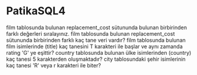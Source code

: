# PatikaSQL4
 film tablosunda bulunan replacement_cost sütununda bulunan birbirinden farklı değerleri sıralayınız. film tablosunda bulunan replacement_cost sütununda birbirinden farklı kaç tane veri vardır? film tablosunda bulunan film isimlerinde (title) kaç tanesini T karakteri ile başlar ve aynı zamanda rating 'G' ye eşittir? country tablosunda bulunan ülke isimlerinden (country) kaç tanesi 5 karakterden oluşmaktadır? city tablosundaki şehir isimlerinin kaç tanesi 'R' veya r karakteri ile biter?
